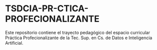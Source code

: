 # TSDCIA-PR-CTICA-PROFECIONALIZANTE
Este repositorio contiene el trayecto pedagógico del espacio curricular Práctica Profecionalizante de la Tec. Sup. en Cs. de Datos e Inteligencia Artificial.

